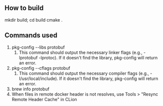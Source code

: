 ## How to build
mkdir build; cd build
cmake .

## Commands used
1. pkg-config --libs protobuf
   1. This command should output the necessary linker flags (e.g., -lprotobuf -lprotoc). If it doesn't find the library, pkg-config will return an error.
2. pkg-config --cflags protobuf
   1. This command should output the necessary compiler flags (e.g., -I/usr/local/include). If it doesn't find the library, pkg-config will return an error.
3. brew info protobuf
4. When files in remote docker header is not resolves, use Tools > "Resync Remote Header Cache" in CLion

